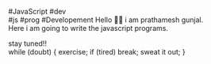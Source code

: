 #JavaScript
#dev   
#js 
#prog
#Developement
Hello 🙋‍♂️ i am prathamesh gunjal. 
<br>
Here i am going to write the javascript programs.
<br>


stay tuned!!
<br> 
while (doubt)
{
exercise;
if (tired) break; 
sweat it out;
}

 
 
